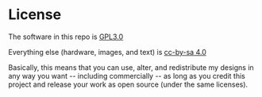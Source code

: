 # License

The software in this repo is [GPL3.0](https://www.gnu.org/licenses/gpl-3.0.html)

Everything else (hardware, images, and text) is [cc-by-sa 4.0](https://creativecommons.org/licenses/by-sa/4.0/)

Basically, this means that you can use, alter, and redistribute my designs in any way you want -- including commercially -- as long as you credit this project and release your work as open source (under the same licenses).
